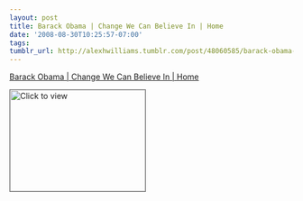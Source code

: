 ```yaml
---
layout: post
title: Barack Obama | Change We Can Believe In | Home
date: '2008-08-30T10:25:57-07:00'
tags: 
tumblr_url: http://alexhwilliams.tumblr.com/post/48060585/barack-obama-change-we-can-believe-in-home
---
```

<a href="https://www.iterasi.net/OpenViewer.aspx?sqrlitid=nqZJctX1w0693c9lc7XpAQ">Barack Obama | Change We Can Believe In | Home</a><br/><p><a href="https://www.iterasi.net/OpenViewer.aspx?sqrlitid=nqZJctX1w0693c9lc7XpAQ" target="_blank"> <img src="http://AssetHost01a.iterasi.net/ec2eb670e447/94d5ad32ba6b/ff6f9e86baa1/40a7eb87b7ce/80a6f800-3b47-4ad9-aa59-e57e68a87959/thumbnail.jpg???20080830172626???wg0DFL2Nrncnad9nynVzKwWf72uv66r+vpbR4eGsh+LCg3mxymwEik8NjqVahQg86gKXN9WBMCtcBy861uaCiw0G1Yds5koKjS1M8a2MViWzfJLdrRXKRC2VXd0dEk7IpMUAHqWZjvllBZsA0ylura96APas0TadgPpdMs1GtEU=" width="240" height="180" style="border:solid 1px #666" alt="Click to view"/></a></p>
